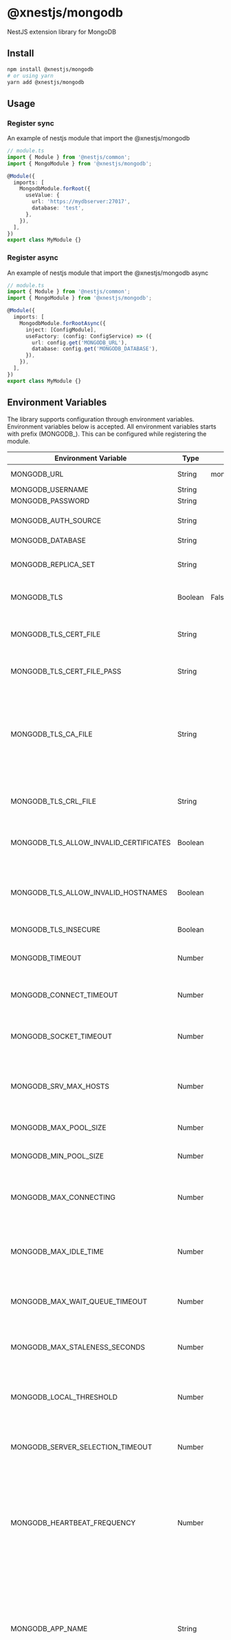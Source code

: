 # @xnestjs/mongodb

NestJS extension library for MongoDB

## Install

```sh
npm install @xnestjs/mongodb
# or using yarn
yarn add @xnestjs/mongodb
```

## Usage

### Register sync

An example of nestjs module that import the @xnestjs/mongodb

```ts
// module.ts
import { Module } from '@nestjs/common';
import { MongoModule } from '@xnestjs/mongodb';

@Module({
  imports: [
    MongodbModule.forRoot({
      useValue: {
        url: 'https://mydbserver:27017',
        database: 'test',
      },
    }),
  ],
})
export class MyModule {}
```

### Register async

An example of nestjs module that import the @xnestjs/mongodb async

```ts
// module.ts
import { Module } from '@nestjs/common';
import { MongoModule } from '@xnestjs/mongodb';

@Module({
  imports: [
    MongodbModule.forRootAsync({
      inject: [ConfigModule],
      useFactory: (config: ConfigService) => ({
        url: config.get('MONGODB_URL'),
        database: config.get('MONGODB_DATABASE'),
      }),
    }),
  ],
})
export class MyModule {}
```

## Environment Variables

The library supports configuration through environment variables. Environment variables below is accepted.
All environment variables starts with prefix (MONGODB\_). This can be configured while registering the module.

<!--- BEGIN env --->

| Environment Variable                   | Type    | Default                   | Description                                                                                                                                                                                                                            |
| -------------------------------------- | ------- | ------------------------- | -------------------------------------------------------------------------------------------------------------------------------------------------------------------------------------------------------------------------------------- |
| MONGODB_URL                            | String  | mongodb://localhost:27017 | URL to MongoDB server                                                                                                                                                                                                                  |
| MONGODB_USERNAME                       | String  |                           | The username for auth                                                                                                                                                                                                                  |
| MONGODB_PASSWORD                       | String  |                           | The password for auth                                                                                                                                                                                                                  |
| MONGODB_AUTH_SOURCE                    | String  |                           | Specify the database name associated with the user’s credentials.                                                                                                                                                                      |
| MONGODB_DATABASE                       | String  |                           | The database name                                                                                                                                                                                                                      |
| MONGODB_REPLICA_SET                    | String  |                           | Specifies the name of the replica set, if the mongod is a member of a replica set.                                                                                                                                                     |
| MONGODB_TLS                            | Boolean | False                     | Enables or disables TLS/SSL for the connection.                                                                                                                                                                                        |
| MONGODB_TLS_CERT_FILE                  | String  |                           | Specifies the location of a local .pem file that contains either the client's TLS/SSL certificate and key.                                                                                                                             |
| MONGODB_TLS_CERT_FILE_PASS             | String  |                           | Specifies the password to de-crypt the tlsCertificateKeyFile.                                                                                                                                                                          |
| MONGODB_TLS_CA_FILE                    | String  |                           | Specifies the location of a local .pem file that contains the root certificate chain from the Certificate Authority. This file is used to validate the certificate presented by the mongod/mongos instance.                            |
| MONGODB_TLS_CRL_FILE                   | String  |                           | Specifies the location of a local CRL .pem file that contains the client revokation list.                                                                                                                                              |
| MONGODB_TLS_ALLOW_INVALID_CERTIFICATES | Boolean |                           | Bypasses validation of the certificates presented by the mongod/mongos instance                                                                                                                                                        |
| MONGODB_TLS_ALLOW_INVALID_HOSTNAMES    | Boolean |                           | Disables hostname validation of the certificate presented by the mongod/mongos instance.                                                                                                                                               |
| MONGODB_TLS_INSECURE                   | Boolean |                           | Disables various certificate validations.                                                                                                                                                                                              |
| MONGODB_TIMEOUT                        | Number  |                           | Specifies the time an operation will run until it throws a timeout error                                                                                                                                                               |
| MONGODB_CONNECT_TIMEOUT                | Number  |                           | The time in milliseconds to attempt a connection before timing out.                                                                                                                                                                    |
| MONGODB_SOCKET_TIMEOUT                 | Number  |                           | The time in milliseconds to attempt a send or receive on a socket before the attempt times out.                                                                                                                                        |
| MONGODB_SRV_MAX_HOSTS                  | Number  |                           | The maximum number of hosts to connect to when using an srv connection string, a setting of `0` means unlimited hosts                                                                                                                  |
| MONGODB_MAX_POOL_SIZE                  | Number  |                           | The maximum number of connections in the connection pool                                                                                                                                                                               |
| MONGODB_MIN_POOL_SIZE                  | Number  |                           | The minimum number of connections in the connection pool.                                                                                                                                                                              |
| MONGODB_MAX_CONNECTING                 | Number  |                           | The maximum number of connections that may be in the process of being established concurrently by the connection pool.                                                                                                                 |
| MONGODB_MAX_IDLE_TIME                  | Number  |                           | The maximum number of milliseconds that a connection can remain idle in the pool before being removed and closed.                                                                                                                      |
| MONGODB_MAX_WAIT_QUEUE_TIMEOUT         | Number  |                           | The maximum time in milliseconds that a thread can wait for a connection to become available.                                                                                                                                          |
| MONGODB_MAX_STALENESS_SECONDS          | Number  |                           | Specifies, in seconds, how stale a secondary can be before the client stops using it for read operations.                                                                                                                              |
| MONGODB_LOCAL_THRESHOLD                | Number  |                           | The size (in milliseconds) of the latency window for selecting among multiple suitable MongoDB instances.                                                                                                                              |
| MONGODB_SERVER_SELECTION_TIMEOUT       | Number  |                           | Specifies how long (in milliseconds) to block for server selection before throwing an exception.                                                                                                                                       |
| MONGODB_HEARTBEAT_FREQUENCY            | Number  |                           | heartbeatFrequencyMS controls when the driver checks the state of the MongoDB deployment. Specify the interval (in milliseconds) between checks, counted from the end of the previous check until the beginning of the next one.       |
| MONGODB_APP_NAME                       | String  |                           | The name of the application that created this MongoClient instance. MongoDB 3.4 and newer will print this value in the server log upon establishing each connection. It is also recorded in the slow query log and profile collections |
| MONGODB_RETRY_READS                    | Boolean |                           | Enables retryable reads.                                                                                                                                                                                                               |
| MONGODB_RETRY_WRITES                   | Boolean |                           | Enable retryable writes.                                                                                                                                                                                                               |
| MONGODB_DIRECT_CONNECTION              | Boolean |                           | Allow a driver to force a Single topology type with a connection string containing one host                                                                                                                                            |
| MONGODB_LOAD_BALANCED                  | Boolean |                           | Instruct the driver it is connecting to a load balancer fronting a mongos like service                                                                                                                                                 |
| MONGODB_NO_DELAY                       | Boolean |                           | TCP Connection no delay                                                                                                                                                                                                                |
| MONGODB_MONITOR_COMMANDS               | Boolean |                           | Enable command monitoring for this client                                                                                                                                                                                              |
| MONGODB_PROXY_HOST                     | String  |                           | Configures a Socks5 proxy host used for creating TCP connections.                                                                                                                                                                      |
| MONGODB_PROXY_PORT                     | String  |                           | Configures a Socks5 proxy port used for creating TCP connections.                                                                                                                                                                      |
| MONGODB_PROXY_USERNAME                 | String  |                           | Configures a Socks5 proxy username when the proxy in proxyHost requires username/password authentication.                                                                                                                              |
| MONGODB_PROXY_PASSWORD                 | String  |                           | Configures a Socks5 proxy password when the proxy in proxyHost requires username/password authentication.                                                                                                                              |

<!--- END env --->
